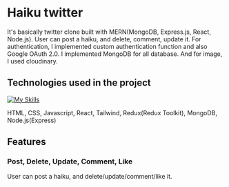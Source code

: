 # Haiku twitter

It's basically twitter clone built with MERN(MongoDB, Express.js, React, Node.js). 
User can post a haiku, and delete, comment, update it.
For authentication, I implemented custom authentication function and also Google OAuth 2.0. 
I implemented MongoDB for all database. And for image, I used cloudinary.

## Technologies used in the project
[![My Skills](https://skillicons.dev/icons?i=html,css,tailwind,js,react,nodejs,express,mongodb,redux)](https://skillicons.dev)

HTML, CSS, Javascript, React, Tailwind, Redux(Redux Toolkit), MongoDB, Node.js(Express)

## Features 
### Post, Delete, Update, Comment, Like

User can post a haiku, and delete/update/comment/like it. 






